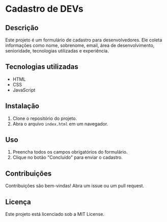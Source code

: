 # Cadastro de DEVs

## Descrição

Este projeto é um formulário de cadastro para desenvolvedores. Ele coleta informações como nome, sobrenome, email, área de desenvolvimento, senioridade, tecnologias utilizadas e experiência.

## Tecnologias utilizadas

* HTML
* CSS
* JavaScript

## Instalação

1. Clone o repositório do projeto.
2. Abra o arquivo `index.html` em um navegador.

## Uso

1. Preencha todos os campos obrigatórios do formulário.
2. Clique no botão "Concluído" para enviar o cadastro.

## Contribuições

Contribuições são bem-vindas! Abra um issue ou um pull request.

## Licença

Este projeto está licenciado sob a MIT License.
